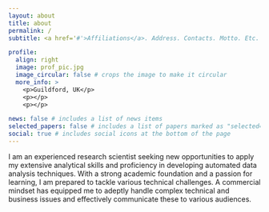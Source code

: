 ```yaml
---
layout: about
title: about
permalink: /
subtitle: <a href='#'>Affiliations</a>. Address. Contacts. Motto. Etc.

profile:
  align: right
  image: prof_pic.jpg
  image_circular: false # crops the image to make it circular
  more_info: >
    <p>Guildford, UK</p>
    <p></p>
    <p></p>

news: false # includes a list of news items
selected_papers: false # includes a list of papers marked as "selected={true}"
social: true # includes social icons at the bottom of the page
---
```


I am an experienced research scientist seeking new opportunities to apply my extensive analytical skills and proficiency in developing automated data analysis techniques. With a strong academic foundation and a passion for learning, I am prepared to tackle various technical challenges. A commercial mindset has equipped me to adeptly handle complex technical and business issues and effectively communicate these to various audiences.
